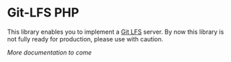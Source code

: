 # Git-LFS PHP

This library enables you to implement a [Git LFS](http://git-lfs.github.com) server. By now this library is not fully ready for production, please use with caution.

*More documentation to come*